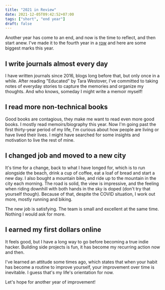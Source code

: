 ```yaml
---
title: "2021 in Review"
date: 2021-12-05T09:42:52+07:00
tags: ["short", "end year"]
draft: false
---
```


Another year has come to an end, and now is the time to reflect,
and then start anew. I've made it to the fourth year in a [row][1]
and here are some biggest marks this year.

## I write journals almost every day

I have written journals since 2016, blogs long before that, but only
once in a while. After reading "Educated" by Tara Westover, I've
committed to taking notes of everyday stories to capture the memories
and organize my thoughts. And who knows, someday I might write a memoir
myself!

## I read more non-technical books

Good books are contagious, they make me want to read even more good
books. I mostly read memoirs/biography this year. Now I'm going past
the first thirty-year period of my life, I'm curious about how people
are living or have lived their lives. I might have searched for some
insights and motivation to live the rest of mine.

## I changed job and moved to a new city

It's time for a change, back to what I have longed for, which is to
run alongside the beach, drink a cup of coffee, eat a loaf of bread
and start a new day. I also bought a mountain bike, and ride up to
the mountain in the city each morning. The road is solid, the view is
impressive, and the feeling when riding downhill with both hands in
the sky is doped (don't try that yourself though). Because of that,
despite the COVID situation, I work out more, mostly running and biking.

The new job is satisfying. The team is small and excellent at the same
time. Nothing I would ask for more.

## I earned my first dollars online

It feels good, but I have a long way to go before becoming a true indie
hacker. Building side projects is fun, it has become my recurring action
now and then.

I've learned an attitude some times ago, which states that when your
habit has become a routine to improve yourself, your improvement over
time is inevitable. I guess that's my life's orientation for now.

Let's hope for another year of improvement!


[1]: /tags/end-year/
